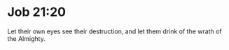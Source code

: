 # Job 21:20

Let their own eyes see their destruction, and let them drink of the wrath of the Almighty.
